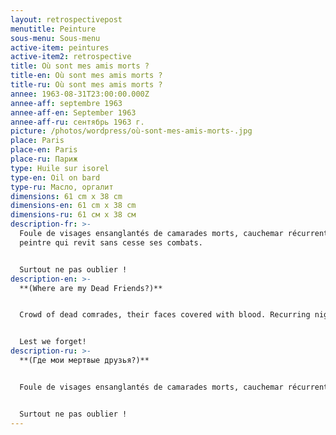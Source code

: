 ```yaml
---
layout: retrospectivepost
menutitle: Peinture
sous-menu: Sous-menu
active-item: peintures
active-item2: retrospective
title: Où sont mes amis morts ?
title-en: Où sont mes amis morts ?
title-ru: Où sont mes amis morts ?
annee: 1963-08-31T23:00:00.000Z
annee-aff: septembre 1963
annee-aff-en: September 1963
annee-aff-ru: сентябрь 1963 г.
picture: /photos/wordpress/où-sont-mes-amis-morts-.jpg
place: Paris
place-en: Paris
place-ru: Париж
type: Huile sur isorel
type-en: Oil on bard
type-ru: Масло, оргалит
dimensions: 61 cm x 38 cm
dimensions-en: 61 cm x 38 cm
dimensions-ru: 61 см x 38 см
description-fr: >-
  Foule de visages ensanglantés de camarades morts, cauchemar récurrent du
  peintre qui revit sans cesse ses combats. 


  Surtout ne pas oublier !
description-en: >-
  **(Where are my Dead Friends?)**


  Crowd of dead comrades, their faces covered with blood. Recurring nightmare of the artist who endlessly relives his battles. 


  Lest we forget!
description-ru: >-
  **(Где мои мертвые друзья?)**


  Foule de visages ensanglantés de camarades morts, cauchemar récurrent du peintre qui revit sans cesse ses combats. 


  Surtout ne pas oublier !
---
```

